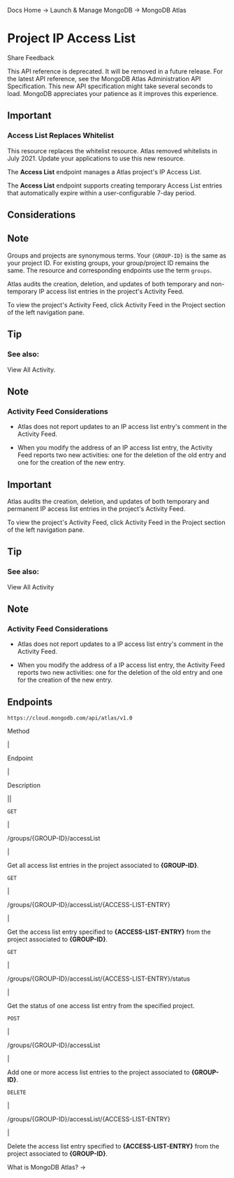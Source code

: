 Docs Home → Launch & Manage MongoDB → MongoDB Atlas

# Project IP Access List

Share Feedback

This API reference is deprecated. It will be removed in a future release. For
the latest API reference, see the MongoDB Atlas Administration API
Specification. This new API specification might take several seconds to load.
MongoDB appreciates your patience as it improves this experience.

## Important

### Access List Replaces Whitelist

This resource replaces the whitelist resource. Atlas removed whitelists in
July 2021. Update your applications to use this new resource.

The **Access List** endpoint manages a Atlas project's IP Access List.

The **Access List** endpoint supports creating temporary Access List entries
that automatically expire within a user-configurable 7-day period.

## Considerations

## Note

Groups and projects are synonymous terms. Your `{GROUP-ID}` is the same as
your project ID. For existing groups, your group/project ID remains the same.
The resource and corresponding endpoints use the term `groups`.

Atlas audits the creation, deletion, and updates of both temporary and non-
temporary IP access list entries in the project's Activity Feed.

To view the project's Activity Feed, click Activity Feed in the Project
section of the left navigation pane.

## Tip

### See also:

View All Activity.

## Note

### Activity Feed Considerations

  * Atlas does not report updates to an IP access list entry's comment in the Activity Feed.

  * When you modify the address of an IP access list entry, the Activity Feed reports two new activities: one for the deletion of the old entry and one for the creation of the new entry.

## Important

Atlas audits the creation, deletion, and updates of both temporary and
permanent IP access list entries in the project's Activity Feed.

To view the project's Activity Feed, click Activity Feed in the Project
section of the left navigation pane.

## Tip

### See also:

View All Activity

## Note

### Activity Feed Considerations

  * Atlas does not report updates to a IP access list entry's comment in the Activity Feed.

  * When you modify the address of a IP access list entry, the Activity Feed reports two new activities: one for the deletion of the old entry and one for the creation of the new entry.

## Endpoints

`https://cloud.mongodb.com/api/atlas/v1.0`

Method

|

Endpoint

|

Description  
  
||  
  
`GET`

|

/groups/{GROUP-ID}/accessList

|

Get all access list entries in the project associated to **{GROUP-ID}**.  
  
`GET`

|

/groups/{GROUP-ID}/accessList/{ACCESS-LIST-ENTRY}

|

Get the access list entry specified to **{ACCESS-LIST-ENTRY}** from the
project associated to **{GROUP-ID}**.  
  
`GET`

|

/groups/{GROUP-ID}/accessList/{ACCESS-LIST-ENTRY}/status

|

Get the status of one access list entry from the specified project.  
  
`POST`

|

/groups/{GROUP-ID}/accessList

|

Add one or more access list entries to the project associated to **{GROUP-
ID}**.  
  
`DELETE`

|

/groups/{GROUP-ID}/accessList/{ACCESS-LIST-ENTRY}

|

Delete the access list entry specified to **{ACCESS-LIST-ENTRY}** from the
project associated to **{GROUP-ID}**.  
  
What is MongoDB Atlas? →

